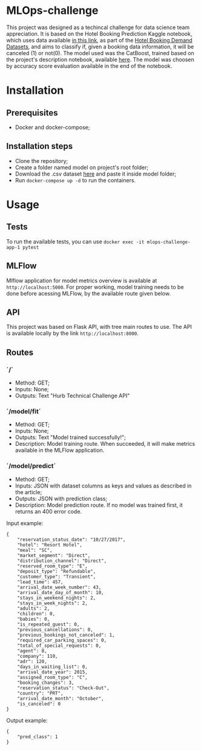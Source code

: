 # MLOps-challenge

This project was designed as a techincal challenge for data science team appreciation. It is based on the Hotel Booking Prediction Kaggle notebook, which uses data available [in this link](https://www.kaggle.com/datasets/jessemostipak/hotel-booking-demand?resource=download), as part of the [Hotel Booking Demand Datasets](https://www.sciencedirect.com/science/article/pii/S2352340918315191), and aims to classify if, given a booking data information, it will be canceled (1) or not(0).
The model used was the CatBoost, trained based on the project's description notebook, available [here](https://www.kaggle.com/code/niteshyadav3103/hotel-booking-prediction-99-5-acc). The model was choosen by accuracy score evaluation available in the end of the notebook.

# Installation
## Prerequisites
* Docker and docker-compose;

## Installation steps
* Clone the repository;
* Create a folder named model on project's root folder;
* Download the .csv dataset [here](https://www.kaggle.com/datasets/jessemostipak/hotel-booking-demand?resource=download) and paste it inside model folder;
* Run `docker-compose up -d` to run the containers.

# Usage

## Tests
To run the available tests, you can use `docker exec -it mlops-challenge-app-1 pytest`

## MLFlow
Mlflow application for model metrics overview is available at `http://localhost:5000`. For proper working, model training needs to be done before acessing MLFlow, by the available route given below.

## API
This project was based on Flask API, with tree main routes to use. The API is available locally by the link `http://localhost:8000`.

## Routes

### ´/´
* Method: GET;
* Inputs: None;
* Outputs: Text "Hurb Technical Challenge API"

### ´/model/fit´
* Method: GET;
* Inputs: None;
* Outputs: Text "Model trained successfully!";
* Description: Model training route. When succeeded, it will make metrics available in the MLFlow application.

### ´/model/predict´
* Method: GET;
* Inputs: JSON with dataset columns as keys and values as described in the article;
* Outputs: JSON with prediction class;
* Description: Model prediction route. If no model was trained first, it returns an 400 error code.

Input example:
```
{
	"reservation_status_date": "10/27/2017",
	"hotel": "Resort Hotel",
	"meal": "SC",
	"market_segment": "Direct",
	"distribution_channel": "Direct",
	"reserved_room_type": "E",
	"deposit_type": "Refundable",
	"customer_type": "Transient",
	"lead_time": 457,
	"arrival_date_week_number": 43,
	"arrival_date_day_of_month": 10,
	"stays_in_weekend_nights": 2,
	"stays_in_week_nights": 2,
	"adults": 2,
	"children": 0,
	"babies": 0,
	"is_repeated_guest": 0,
	"previous_cancellations": 0,
	"previous_bookings_not_canceled": 1,
	"required_car_parking_spaces": 0,
	"total_of_special_requests": 0,
	"agent": 8,
	"company": 110,
	"adr": 120,
	"days_in_waiting_list": 0,
	"arrival_date_year": 2015,
	"assigned_room_type": "C",
	"booking_changes": 3,
	"reservation_status": "Check-Out",
	"country": "PRT",
	"arrival_date_month": "October",
	"is_canceled": 0
}
```

Output example:
```
{
	"pred_class": 1
}
```

